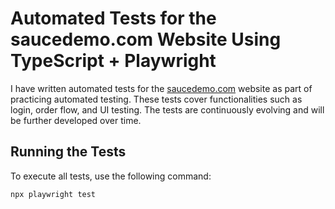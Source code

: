 # Automated Tests for the saucedemo.com Website Using TypeScript + Playwright

 I have written automated tests for the [saucedemo.com](https://www.saucedemo.com) website as part of practicing automated testing. These tests cover functionalities such as login, order flow, and UI testing. The tests are continuously evolving and will be further developed over time.

## Running the Tests

To execute all tests, use the following command:

```bash
npx playwright test